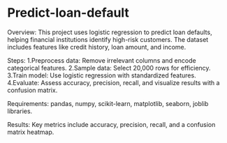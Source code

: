 # Predict-loan-default
Overview:
This project uses logistic regression to predict loan defaults, helping financial institutions identify high-risk customers. The dataset includes features like credit history, loan amount, and income.

Steps:
1.Preprocess data: Remove irrelevant columns and encode categorical features.
2.Sample data: Select 20,000 rows for efficiency.
3.Train model: Use logistic regression with standardized features.
4.Evaluate: Assess accuracy, precision, recall, and visualize results with a confusion matrix.

Requirements:
pandas, numpy, scikit-learn, matplotlib, seaborn, joblib libraries.

Results:
Key metrics include accuracy, precision, recall, and a confusion matrix heatmap.
